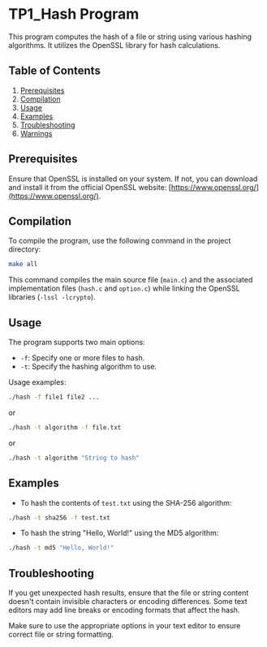 # TP1_Hash Program

This program computes the hash of a file or string using various hashing algorithms. It utilizes the OpenSSL library for hash calculations.

## Table of Contents

1. [Prerequisites](#prerequisites)
2. [Compilation](#compilation)
3. [Usage](#usage)
4. [Examples](#examples)
5. [Troubleshooting](#troubleshooting)
6. [Warnings](#warnings)

## Prerequisites

Ensure that OpenSSL is installed on your system. If not, you can download and install it from the official OpenSSL website: [https://www.openssl.org/](https://www.openssl.org/).

## Compilation

To compile the program, use the following command in the project directory:

```bash
make all
```

This command compiles the main source file (`main.c`) and the associated implementation files (`hash.c` and `option.c`) while linking the OpenSSL libraries (`-lssl -lcrypto`).

## Usage

The program supports two main options:

- `-f`: Specify one or more files to hash.
- `-t`: Specify the hashing algorithm to use.

Usage examples:

```bash
./hash -f file1 file2 ...
```

or

```bash
./hash -t algorithm -f file.txt
```

or

```bash
./hash -t algorithm "String to hash"
```

## Examples

- To hash the contents of `test.txt` using the SHA-256 algorithm:

```bash
./hash -t sha256 -f test.txt
```

- To hash the string "Hello, World!" using the MD5 algorithm:

```bash
./hash -t md5 "Hello, World!"
```

## Troubleshooting

If you get unexpected hash results, ensure that the file or string content doesn't contain invisible characters or encoding differences. Some text editors may add line breaks or encoding formats that affect the hash.

Make sure to use the appropriate options in your text editor to ensure correct file or string formatting.
